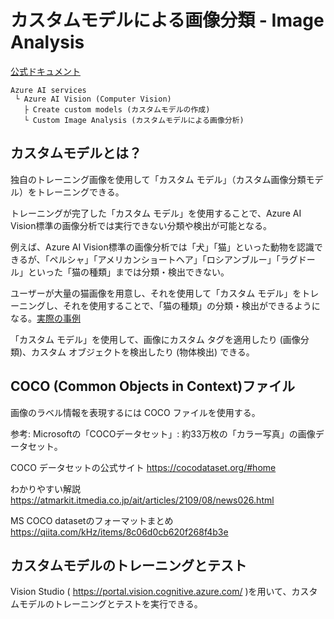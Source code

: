 # カスタムモデルによる画像分類 - Image Analysis

[公式ドキュメント](https://learn.microsoft.com/ja-jp/azure/ai-services/computer-vision/how-to/model-customization?tabs=studio)

```
Azure AI services
 └ Azure AI Vision (Computer Vision)
   ├ Create custom models (カスタムモデルの作成)
   └ Custom Image Analysis (カスタムモデルによる画像分析)
```

## カスタムモデルとは？

独自のトレーニング画像を使用して「カスタム モデル」（カスタム画像分類モデル）をトレーニングできる。

トレーニングが完了した「カスタム モデル」を使用することで、Azure AI Vision標準の画像分析では実行できない分類や検出が可能となる。

例えば、Azure AI Vision標準の画像分析では「犬」「猫」といった動物を認識できるが、「ペルシャ」「アメリカンショートヘア」「ロシアンブルー」「ラグドール」といった「猫の種類」までは分類・検出できない。

ユーザーが大量の猫画像を用意し、それを使用して「カスタム モデル」をトレーニングし、それを使用することで、「猫の種類」の分類・検出ができるようになる。[実際の事例](https://zenn.dev/mochan_tk/articles/9a25dd3e0863d2)

「カスタム モデル」を使用して、画像にカスタム タグを適用したり (画像分類)、カスタム オブジェクトを検出したり (物体検出) できる。

## COCO (Common Objects in Context)ファイル

画像のラベル情報を表現するには COCO ファイルを使用する。

参考: Microsoftの「COCOデータセット」: 約33万枚の「カラー写真」の画像データセット。

COCO データセットの公式サイト
https://cocodataset.org/#home

わかりやすい解説
https://atmarkit.itmedia.co.jp/ait/articles/2109/08/news026.html

MS COCO datasetのフォーマットまとめ
https://qiita.com/kHz/items/8c06d0cb620f268f4b3e

## カスタムモデルのトレーニングとテスト

Vision Studio ( https://portal.vision.cognitive.azure.com/ )を用いて、カスタムモデルのトレーニングとテストを実行できる。


